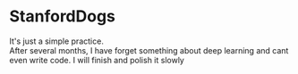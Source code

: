 # StanfordDogs
It's just a simple practice.   
After several months, I have forget something about deep learning and cant even write code. I will finish and polish it slowly
